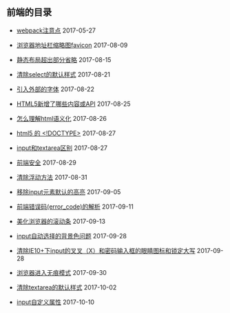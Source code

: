 ## 前端的目录

- [webpack注意点](./webpack.md) 2017-05-27

- [浏览器地址栏缩略图favicon](./favicon.md) 2017-08-09

- [静态布局超出部分省略](./ellipsis.md) 2017-08-15

- [清除select的默认样式](./clear_select_default_style.md) 2017-08-21

- [引入外部的字体](./extend_font.md) 2017-08-22

- [HTML5新增了哪些内容或API](./html5_new_content_or_api.md)  2017-08-25

- [怎么理解html语义化](./semantic_meaning.md) 2017-08-26

- [html5 的 <!DOCTYPE>](./html5_doctype.md) 2017-08-27

- [input和textarea区别](./input_textarea.md) 2017-08-27

- [前端安全](./frontend_security.md) 2017-08-29

- [清除浮动方法](./clear_float_methods.md) 2017-08-31

- [移除input元素默认的高亮](./input_outline.md) 2017-09-05

- [前端错误码(error_code)的解析](./error_code.md) 2017-09-11

- [美化浏览器的滚动条](./beautify_scroll_bar.md) 2017-09-13

- [input自动选择的背景色问题](./input_select_bgIssue.md) 2017-09-28

- [清除IE10+下input的叉叉（X）和密码输入框的眼睛图标和锁定大写](./input_style_clear.md) 2017-09-28

- [浏览器进入无痕模式](./traceless_mode.md) 2017-09-30

- [清除textarea的默认样式](./clear_textarea.md) 2017-10-02

- [input自定义属性](./input_custom_attr.md) 2017-10-10
